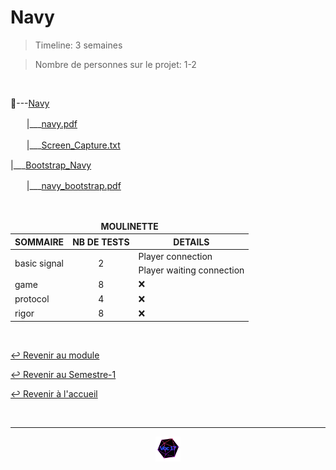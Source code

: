 # Navy

> Timeline: 3 semaines

> Nombre de personnes sur le projet: 1-2

<br>

📂---[Navy](https://github.com/Studio-17/Epitech-Subjects/tree/main/Semester-1/B-PSU-101/Navy/Navy)

ㅤㅤ|\_\_\_[navy.pdf](https://github.com/Studio-17/Epitech-Subjects/blob/main/Semester-1/B-PSU-101/Navy/Navy/navy.pdf)

ㅤㅤ|\_\_\_[Screen_Capture.txt](https://github.com/Studio-17/Epitech-Subjects/blob/main/Semester-1/B-PSU-101/Navy/Navy/Screen_Capture.txt)

|\_\_\_[Bootstrap_Navy](https://github.com/Studio-17/Epitech-Subjects/tree/main/Semester-1/B-PSU-101/Navy/Bootstrap_Navy)

ㅤㅤ|\_\_\_[navy_bootstrap.pdf](https://github.com/Studio-17/Epitech-Subjects/blob/main/Semester-1/B-PSU-101/Navy/Bootstrap_Navy/navy_bootstrap.pdf)

<br>

<table align="center">
    <thead>
    <tr>
            <td colspan="3" align="center"><strong>MOULINETTE</strong></td>
    </tr>
        <tr>
            <th>SOMMAIRE</th>
            <th>NB DE TESTS</th>
            <th>DETAILS</th>
        </tr>
    </thead>
    <tbody>
        <tr>
            <td rowspan="2">basic signal</td>
            <td rowspan="2" style="text-align: center;">2</td>
            <td>Player connection</td>
        </tr>
        <tr>
            <td>Player waiting connection</td>
        </tr>
        <tr>
            <td rowspan="1">game</td>
            <td rowspan="1" style="text-align: center;">8</td>
            <td>❌</td>
        </tr>
        <tr>
            <td rowspan="1">protocol</td>
            <td rowspan="1" style="text-align: center;">4</td>
            <td>❌</td>
        </tr>
        <tr>
            <td rowspan="1">rigor</td>
            <td rowspan="1" style="text-align: center;">8</td>
            <td>❌</td>
        </tr>
    </tbody>
</table>

<br>

[↩️ Revenir au module](https://github.com/Studio-17/Epitech-Subjects/tree/main/Semester-1/B-PSU-101)

[↩️ Revenir au Semestre-1](https://github.com/Studio-17/Epitech-Subjects/tree/main/Semester-1)

[↩️ Revenir à l'accueil](https://github.com/Studio-17/Epitech-Subjects)

<br>

---

<div align="center">

<a href="https://github.com/Studio-17" target="_blank"><img src="../../../assets/voc17.gif" width="40"></a>
